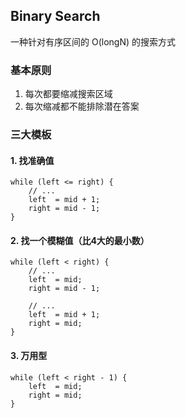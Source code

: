 
## Binary Search

一种针对有序区间的 O(longN) 的搜索方式

### 基本原则
1. 每次都要缩减搜索区域
2. 每次缩减都不能排除潜在答案

### 三大模板


#### 1. 找准确值
```aidl
while (left <= right) {
    // ...
    left  = mid + 1;
    right = mid - 1;
}
```

#### 2. 找一个模糊值（比4大的最小数）
```aidl
while (left < right) {
    // ...
    left  = mid;
    right = mid - 1;

    // ...
    left  = mid + 1;
    right = mid;
}
```

#### 3. 万用型
```aidl
while (left < right - 1) {
    left  = mid;
    right = mid;
}
```